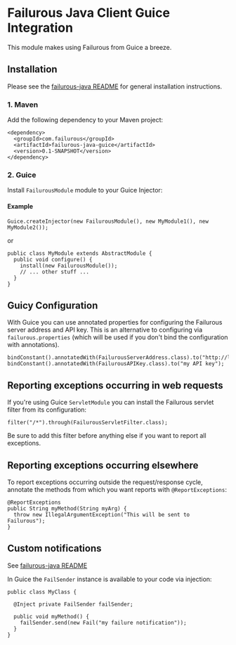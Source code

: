 # Failurous Java Client Guice Integration

This module makes using Failurous from Guice a breeze.

## Installation

Please see the [failurous-java README](http://github.com/teropa/failurous-java#readme) for general installation instructions.

### 1. Maven

Add the following dependency to your Maven project:

    <dependency>
      <groupId>com.failurous</groupId>
      <artifactId>failurous-java-guice</artifactId>
      <version>0.1-SNAPSHOT</version>
    </dependency>

### 2. Guice

Install `FailurousModule` module to your Guice Injector:

#### Example

    Guice.createInjector(new FailurousModule(), new MyModule1(), new MyModule2());
    
or

    public class MyModule extends AbstractModule {
      public void configure() {
        install(new FailurousModule());
        // ... other stuff ...
      }
    }
        
      
## Guicy Configuration

With Guice you can use annotated properties for configuring the Failurous server address and API key.
This is an alternative to configuring via `failurous.properties` (which will be used if you don't bind
the configuration with annotations).

    bindConstant().annotatedWith(FailurousServerAddress.class).to("http://localhost:3000/");
    bindConstant().annotatedWith(FailurousAPIKey.class).to("my API key");

## Reporting exceptions occurring in web requests

If you're using Guice `ServletModule` you can install the Failurous servlet filter from its configuration:

    filter("/*").through(FailurousServletFilter.class);
    
Be sure to add this filter before anything else if you want to report all exceptions.

## Reporting exceptions occurring elsewhere

To report exceptions occurring outside the request/response cycle, annotate the methods from which
you want reports with `@ReportExceptions`:

    @ReportExceptions
    public String myMethod(String myArg) {
      throw new IllegalArgumentException("This will be sent to Failurous");
    }

## Custom notifications

See [failurous-java README](http://github.com/teropa/failurous-java#readme)

In Guice the `FailSender` instance is available to your code via injection:

    public class MyClass {
    
      @Inject private FailSender failSender;
      
      public void myMethod() {
        failSender.send(new Fail("my failure notification"));
      }
    }
    
